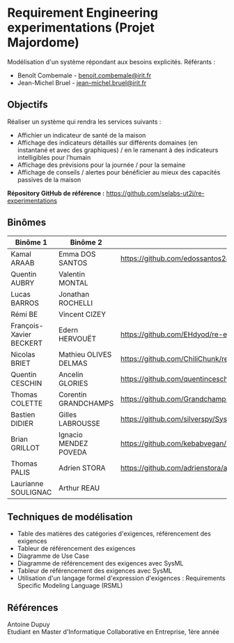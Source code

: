 # Requirement Engineering experimentations (Projet Majordome)

Modélisation d'un système répondant aux besoins explicités.
Référants :
- Benoît Combemale - benoit.combemale@irit.fr
- Jean-Michel Bruel - jean-michel.bruel@irit.fr

## Objectifs

Réaliser un système qui rendra les services suivants :
- Affichier un indicateur de santé de la maison
- Affichage des indicateurs détaillés sur différents domaines (en instantané et avec des graphiques) / en le ramenant à des indicateurs intelligibles pour l’humain
- Affichage des prévisions pour la journée / pour la semaine
- Affichage de conseils / alertes pour bénéficier au mieux des capacités passives de la maison

**Répository GitHub de référence :** https://github.com/selabs-ut2j/re-experimentations

## Binômes

| Binôme 1                | Binôme 2              | URL                                                                     |
|-------------------------|-----------------------|-------------------------------------------------------------------------|
| Kamal ARAAB             | Emma DOS SANTOS       | https://github.com/edossantos241/RequirementEngineeringExperimentations |
| Quentin AUBRY           | Valentin MONTAL       |                                                                         |
| Lucas BARROS            | Jonathan ROCHELLI     |                                                                         |
| Rémi BE                 | Vincent CIZEY         |                                                                         |
| François-Xavier BECKERT | Edern HERVOUËT        | https://github.com/EHdyod/re-experimentations                           |
| Nicolas BRIET           | Mathieu OLIVES DELMAS | https://github.com/ChiliChunk/re-experimentations                       |
| Quentin CESCHIN         | Ancelin GLORIES       | https://github.com/quentinceschin123456/re-experimentations             |
| Thomas COLETTE          | Corentin GRANDCHAMPS  | https://github.com/GrandchampsCorentin/re-experimentations              |
| Bastien DIDIER          | Gilles LABROUSSE      | https://github.com/silverspy/Sysml-table                                |
| Brian GRILLOT           | Ignacio MENDEZ POVEDA | https://github.com/kebabvegan/TP_re-experimentation                     |
| Thomas PALIS            | Adrien STORA          | https://github.com/adrienstora/alfred                                   |
| Laurianne SOULIGNAC     | Arthur REAU           |                                                                         |

## Techniques de modélisation

- Table des matières des catégories d'exigences, référencement des exigences
- Tableur de référencement des exigences
- Diagramme de Use Case
- Diagramme de référencement des exigences avec SysML
- Tableur de référencement des exigences avec SysML
- Utilisation d'un langage formel d'expression d'exigences : Requirements Specific Modeling Language (RSML)

## Références

Antoine Dupuy  
Etudiant en Master d'Informatique Collaborative en Entreprise, 1ère année
